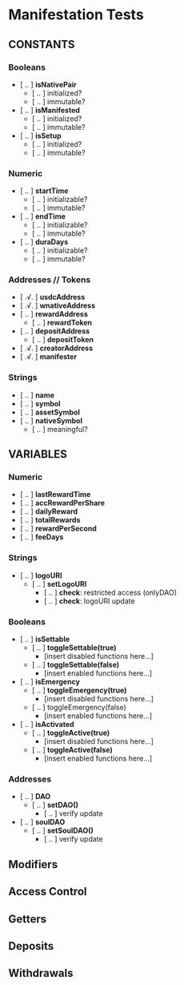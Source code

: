 # **Manifestation Tests**

## **CONSTANTS**

### Booleans
- [ .. ] **isNativePair**
    - [ .. ] initialized?
    - [ .. ] immutable?
- [ .. ] **isManifested**
    - [ .. ] initialized?
    - [ .. ] immutable?
- [ .. ] **isSetup**
    - [ .. ] initialized?
    - [ .. ] immutable?

### **Numeric**
- [ .. ] **startTime**
    - [ .. ] initializable?
    - [ .. ] immutable?
- [ .. ] **endTime**
    - [ .. ] initializable?
    - [ .. ] immutable?
- [ .. ] **duraDays**
    - [ .. ] initializable?
    - [ .. ] immutable?

### **Addresses // Tokens**
- [ .√. ] **usdcAddress**
- [ .√. ] **wnativeAddress**
- [ .. ] **rewardAddress**
    - [ .. ] **rewardToken**
- [ .. ] **depositAddress**
    - [ .. ] **depositToken**
- [ .√. ] **creatorAddress**
- [ .√. ] **manifester**

### **Strings**
- [ .. ] **name**
- [ .. ] **symbol**
- [ .. ] **assetSymbol**
- [ .. ] **nativeSymbol**
    - [ .. ] meaningful?

## **VARIABLES**

### **Numeric**
- [ .. ] **lastRewardTime**
- [ .. ] **accRewardPerShare**
- [ .. ] **dailyReward**
- [ .. ] **totalRewards**
- [ .. ] **rewardPerSecond**
- [ .. ] **feeDays**

### **Strings**
- [ .. ] **logoURI**
    - [ .. ] **setLogoURI**
        - [ .. ] **check**: restricted access (onlyDAO)
        - [ .. ] **check**: logoURI update
### **Booleans**
- [ .. ] **isSettable**
    - [ .. ] **toggleSettable(true)**
        - [insert disabled functions here...]
    - [ .. ] **toggleSettable(false)**
        - [insert enabled functions here...]
- [ .. ] **isEmergency**
    - [ .. ] **toggleEmergency(true)**
        - [insert disabled functions here...]
    - [ .. ] toggleEmergency(false)
        - [insert enabled functions here...]
- [ .. ] **isActivated**
    - [ .. ] **toggleActive(true)**
        - [insert disabled functions here...]
    - [ .. ] **toggleActive(false)**
        - [insert enabled functions here...]

### **Addresses**
- [ .. ] **DAO**
    - [ .. ] **setDAO()**
        - [ .. ] verify update
- [ .. ] **soulDAO**
    - [ .. ] **setSoulDAO()**
        - [ .. ] verify update

## **Modifiers**

## **Access Control**

## **Getters**

## **Deposits**

## **Withdrawals**
